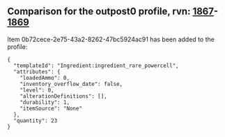 ## Comparison for the outpost0 profile, rvn: [1867](https://github.com/PRO100KatYT/FortniteProfileRevisions/tree/main/profiles/outpost0/1867%20outpost0.json)-[1869](https://github.com/PRO100KatYT/FortniteProfileRevisions/tree/main/profiles/outpost0/1869%20outpost0.json)

Item 0b72cece-2e75-43a2-8262-47bc5924ac91 has been added to the profile:

```
{
  "templateId": "Ingredient:ingredient_rare_powercell",
  "attributes": {
    "loadedAmmo": 0,
    "inventory_overflow_date": false,
    "level": 0,
    "alterationDefinitions": [],
    "durability": 1,
    "itemSource": "None"
  },
  "quantity": 23
}
```

<br><br>
